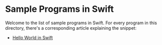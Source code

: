 # Sample Programs in Swift

Welcome to the list of sample programs in Swift. For every program in this
directory, there's a corresponding article explaining the snippet:

- [Hello World in Swift](https://therenegadecoder.com/code/hello-world-in-swift/)
